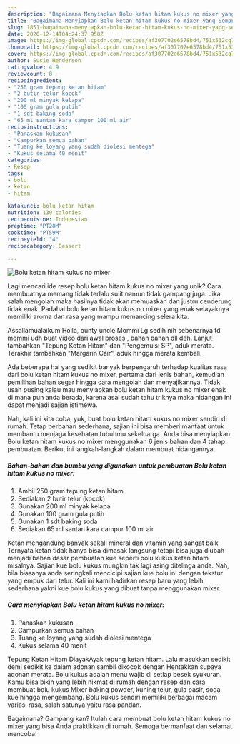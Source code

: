 ```yaml
---
description: "Bagaimana Menyiapkan Bolu ketan hitam kukus no mixer yang Sempurna"
title: "Bagaimana Menyiapkan Bolu ketan hitam kukus no mixer yang Sempurna"
slug: 1851-bagaimana-menyiapkan-bolu-ketan-hitam-kukus-no-mixer-yang-sempurna
date: 2020-12-14T04:24:37.958Z
image: https://img-global.cpcdn.com/recipes/af307702e6578bd4/751x532cq70/bolu-ketan-hitam-kukus-no-mixer-foto-resep-utama.jpg
thumbnail: https://img-global.cpcdn.com/recipes/af307702e6578bd4/751x532cq70/bolu-ketan-hitam-kukus-no-mixer-foto-resep-utama.jpg
cover: https://img-global.cpcdn.com/recipes/af307702e6578bd4/751x532cq70/bolu-ketan-hitam-kukus-no-mixer-foto-resep-utama.jpg
author: Susie Henderson
ratingvalue: 4.9
reviewcount: 8
recipeingredient:
- "250 gram tepung ketan hitam"
- "2 butir telur kocok"
- "200 ml minyak kelapa"
- "100 gram gula putih"
- "1 sdt baking soda"
- "65 ml santan kara campur 100 ml air"
recipeinstructions:
- "Panaskan kukusan"
- "Campurkan semua bahan"
- "Tuang ke loyang yang sudah diolesi mentega"
- "Kukus selama 40 menit"
categories:
- Resep
tags:
- bolu
- ketan
- hitam

katakunci: bolu ketan hitam 
nutrition: 139 calories
recipecuisine: Indonesian
preptime: "PT28M"
cooktime: "PT59M"
recipeyield: "4"
recipecategory: Dessert

---
```



![Bolu ketan hitam kukus no mixer](https://img-global.cpcdn.com/recipes/af307702e6578bd4/751x532cq70/bolu-ketan-hitam-kukus-no-mixer-foto-resep-utama.jpg)

Lagi mencari ide resep bolu ketan hitam kukus no mixer yang unik? Cara membuatnya memang tidak terlalu sulit namun tidak gampang juga. Jika salah mengolah maka hasilnya tidak akan memuaskan dan justru cenderung tidak enak. Padahal bolu ketan hitam kukus no mixer yang enak selayaknya memiliki aroma dan rasa yang mampu memancing selera kita.

Assallamualaikum Holla, ounty uncle Mommi Lg sedih nih sebenarnya td mommi udh buat video dari awal proses , bahan bahan dll deh. Lanjut tambahkan &#34;Tepung Ketan Hitam&#34; dan &#34;Pengemulsi SP&#34;, aduk merata. Terakhir tambahkan &#34;Margarin Cair&#34;, aduk hingga merata kembali.

Ada beberapa hal yang sedikit banyak berpengaruh terhadap kualitas rasa dari bolu ketan hitam kukus no mixer, pertama dari jenis bahan, kemudian pemilihan bahan segar hingga cara mengolah dan menyajikannya. Tidak usah pusing kalau mau menyiapkan bolu ketan hitam kukus no mixer enak di mana pun anda berada, karena asal sudah tahu triknya maka hidangan ini dapat menjadi sajian istimewa.


Nah, kali ini kita coba, yuk, buat bolu ketan hitam kukus no mixer sendiri di rumah. Tetap berbahan sederhana, sajian ini bisa memberi manfaat untuk membantu menjaga kesehatan tubuhmu sekeluarga. Anda bisa menyiapkan Bolu ketan hitam kukus no mixer menggunakan 6 jenis bahan dan 4 tahap pembuatan. Berikut ini langkah-langkah dalam membuat hidangannya.

<!--inarticleads1-->

##### Bahan-bahan dan bumbu yang digunakan untuk pembuatan Bolu ketan hitam kukus no mixer:

1. Ambil 250 gram tepung ketan hitam
1. Sediakan 2 butir telur (kocok)
1. Gunakan 200 ml minyak kelapa
1. Gunakan 100 gram gula putih
1. Gunakan 1 sdt baking soda
1. Sediakan 65 ml santan kara campur 100 ml air


Ketan mengandung banyak sekali mineral dan vitamin yang sangat baik Ternyata ketan tidak hanya bisa dimasak langsung tetapi bisa juga diubah menjadi bahan dasar pembuatan kue seperti bolu kukus ketan hitam misalnya. Sajian kue bolu kukus mungkin tak lagi asing ditelinga anda. Nah, bila biasanya anda seringkali mencicipi sajian kue bolu ini dengan tekstur yang empuk dari telur. Kali ini kami hadirkan resep baru yang lebih sederhana yakni kue bolu kukus yang dibuat tanpa menggunakan mixer. 

<!--inarticleads2-->

##### Cara menyiapkan Bolu ketan hitam kukus no mixer:

1. Panaskan kukusan
1. Campurkan semua bahan
1. Tuang ke loyang yang sudah diolesi mentega
1. Kukus selama 40 menit


Tepung Ketan Hitam DiayakAyak tepung ketan hitam. Lalu masukkan sedikit demi sedikit ke dalam adonan sambil dikocok dengan Hentakkan supaya adonan merata. Bolu kukus adalah menu wajib di setiap besek syukuran. Kamu bisa bikin yang lebih nikmat di rumah dengan resep dan cara membuat bolu kukus Mixer baking powder, kuning telur, gula pasir, soda kue hingga mengembang. Bolu kukus sendiri memiliki berbagai macam variasi rasa, salah satunya yaitu rasa pandan. 

Bagaimana? Gampang kan? Itulah cara membuat bolu ketan hitam kukus no mixer yang bisa Anda praktikkan di rumah. Semoga bermanfaat dan selamat mencoba!
